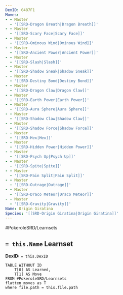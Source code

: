 ```yaml
---
DexID: 0487F1
Moves:
- - Master
  - '[[SRD-Dragon Breath|Dragon Breath]]'
- - Master
  - '[[SRD-Scary Face|Scary Face]]'
- - Master
  - '[[SRD-Ominous Wind|Ominous Wind]]'
- - Master
  - '[[SRD-Ancient Power|Ancient Power]]'
- - Master
  - '[[SRD-Slash|Slash]]'
- - Master
  - '[[SRD-Shadow Sneak|Shadow Sneak]]'
- - Master
  - '[[SRD-Destiny Bond|Destiny Bond]]'
- - Master
  - '[[SRD-Dragon Claw|Dragon Claw]]'
- - Master
  - '[[SRD-Earth Power|Earth Power]]'
- - Master
  - '[[SRD-Aura Sphere|Aura Sphere]]'
- - Master
  - '[[SRD-Shadow Claw|Shadow Claw]]'
- - Master
  - '[[SRD-Shadow Force|Shadow Force]]'
- - Master
  - '[[SRD-Hex|Hex]]'
- - Master
  - '[[SRD-Hidden Power|Hidden Power]]'
- - Master
  - '[[SRD-Psych Up|Psych Up]]'
- - Master
  - '[[SRD-Spite|Spite]]'
- - Master
  - '[[SRD-Pain Split|Pain Split]]'
- - Master
  - '[[SRD-Outrage|Outrage]]'
- - Master
  - '[[SRD-Draco Meteor|Draco Meteor]]'
- - Master
  - '[[SRD-Gravity|Gravity]]'
Name: Origin Giratina
Species: '[[SRD-Origin Giratina|Origin Giratina]]'
---
```


#PokeroleSRD/Learnsets

## `= this.Name` Learnset

**DexID:** `= this.DexID`

```dataview
TABLE WITHOUT ID
    T[0] AS Learned,
    T[1] AS Move
FROM #PokeroleSRD/Learnsets
flatten moves as T
where file.path = this.file.path
```
